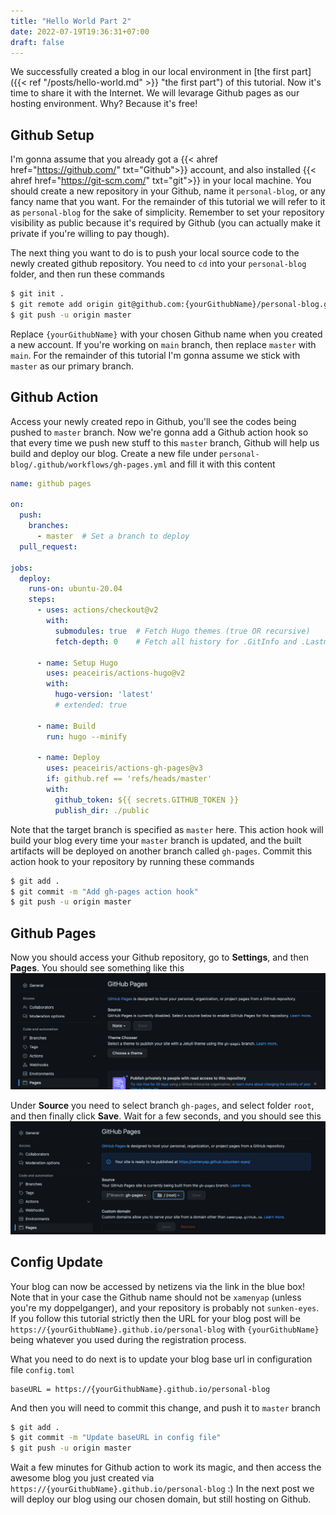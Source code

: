 ```yaml
---
title: "Hello World Part 2"
date: 2022-07-19T19:36:31+07:00
draft: false
---
```


We successfully created a blog in our local environment in [the first part]({{< ref "/posts/hello-world.md" >}} "the first part")
 of this tutorial. Now it's time to share it with the Internet. We will levarage Github pages as our hosting environment. Why? Because it's free!

## Github Setup
I'm gonna assume that you already got a {{< ahref href="https://github.com/" txt="Github">}} account, and also installed {{< ahref href="https://git-scm.com/" txt="git">}} in your local machine. You should create a new repository in your Github, name it `personal-blog`, or any fancy name that you want. For the remainder of this tutorial we will refer to it as `personal-blog` for the sake of simplicity. Remember to set your repository visibility as public because it's required by Github (you can actually make it private if you're willing to pay though). 

The next thing you want to do is to push your local source code to the newly created github repository. You need to `cd` into your `personal-blog` folder, and then run these commands
```sh
$ git init .
$ git remote add origin git@github.com:{yourGithubName}/personal-blog.git
$ git push -u origin master
```
Replace `{yourGithubName}` with your chosen Github name when you created a new account. If you're working on `main` branch, then replace `master` with `main`. For the remainder of this tutorial I'm gonna assume we stick with `master` as our primary branch.

## Github Action
Access your newly created repo in Github, you'll see the codes being pushed to `master` branch. Now we're gonna add a Github action hook so that every time we push new stuff to this `master` branch, Github will help us build and deploy our blog. Create a new file under `personal-blog/.github/workflows/gh-pages.yml` and fill it with this content
```yml
name: github pages

on:
  push:
    branches:
      - master  # Set a branch to deploy
  pull_request:

jobs:
  deploy:
    runs-on: ubuntu-20.04
    steps:
      - uses: actions/checkout@v2
        with:
          submodules: true  # Fetch Hugo themes (true OR recursive)
          fetch-depth: 0    # Fetch all history for .GitInfo and .Lastmod

      - name: Setup Hugo
        uses: peaceiris/actions-hugo@v2
        with:
          hugo-version: 'latest'
          # extended: true

      - name: Build
        run: hugo --minify

      - name: Deploy
        uses: peaceiris/actions-gh-pages@v3
        if: github.ref == 'refs/heads/master'
        with:
          github_token: ${{ secrets.GITHUB_TOKEN }}
          publish_dir: ./public
```
Note that the target branch is specified as `master` here. This action hook will build your blog every time your `master` branch is updated, and the built artifacts will be deployed on another branch called `gh-pages`. Commit this action hook to your repository by running these commands
```sh
$ git add .
$ git commit -m "Add gh-pages action hook"
$ git push -u origin master
```

## Github Pages
Now you should access your Github repository, go to __Settings__, and then __Pages__. You should see something like this
![hello-world-part-2-image-1](/images/hello-world/hello-world-part-2-image-1.png)

Under __Source__ you need to select branch `gh-pages`, and select folder `root`, and then finally click __Save__. Wait for a few seconds, and you should see this
![hello-world-part-2-image-2](/images/hello-world/hello-world-part-2-image-2.png)

## Config Update

Your blog can now be accessed by netizens via the link in the blue box! Note that in your case the Github name should not be `xamenyap` (unless you're my doppelganger), and your repository is probably not `sunken-eyes`. If you follow this tutorial strictly then the URL for your blog post will be `https://{yourGithubName}.github.io/personal-blog` with `{yourGithubName}` being whatever you used during the registration process. 

What you need to do next is to update your blog base url in configuration file `config.toml`
```
baseURL = https://{yourGithubName}.github.io/personal-blog
```
And then you will need to commit this change, and push it to `master` branch
```sh
$ git add .
$ git commit -m "Update baseURL in config file"
$ git push -u origin master
```

Wait a few minutes for Github action to work its magic, and then access the awesome blog you just created via `https://{yourGithubName}.github.io/personal-blog` :) In the next post we will deploy our blog using our chosen domain, but still hosting on Github.
